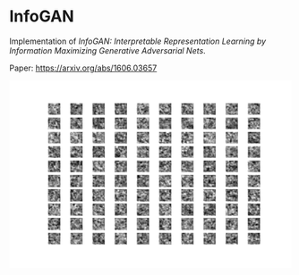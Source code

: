 # InfoGAN
Implementation of _InfoGAN: Interpretable Representation Learning by Information Maximizing Generative Adversarial Nets_.

Paper: https://arxiv.org/abs/1606.03657

<p align="center">
    <img src="infogan.gif" width="640"\>
</p>

